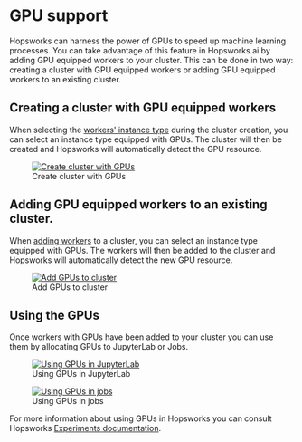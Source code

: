 # GPU support
Hopsworks can harness the power of GPUs to speed up machine learning processes. You can take advantage of this feature in Hopsworks.ai by adding GPU equipped workers to your cluster. This can be done in two way: creating a cluster with GPU equipped workers or adding GPU equipped workers to an existing cluster.

## Creating a cluster with GPU equipped workers
When selecting the [workers' instance type](aws/cluster_creation.md#step-2-setting-the-general-information) during the cluster creation, you can select an instance type equipped with GPUs. The cluster will then be created and Hopsworks will automatically detect the GPU resource.

<p align="center">
  <figure>
    <a  href="../../../assets/images/hopsworksai/create-gpu.png">
      <img src="../../../assets/images/hopsworksai/create-gpu.png" alt="Create cluster with GPUs">
    </a>
    <figcaption>Create cluster with GPUs</figcaption>
  </figure>
</p>

## Adding GPU equipped workers to an existing cluster.
When [adding workers](adding_removing_workers.md#adding-workers) to a cluster, you can select an instance type equipped with GPUs. The workers will then be added to the cluster and Hopsworks will automatically detect the new GPU resource.

<p align="center">
  <figure>
    <a  href="../../../assets/images/hopsworksai/add-gpu.png">
      <img src="../../../assets/images/hopsworksai/add-gpu.png" alt="Add GPUs to cluster">
    </a>
    <figcaption>Add GPUs to cluster</figcaption>
  </figure>
</p>

## Using the GPUs
Once workers with GPUs have been added to your cluster you can use them by allocating GPUs to JupyterLab or Jobs.

<p align="center">
  <figure>
    <a  href="../../../assets/images/hopsworksai/gpu-jupyter.png">
      <img src="../../../assets/images/hopsworksai/gpu-jupyter.png" alt="Using GPUs in JupyterLab">
    </a>
    <figcaption>Using GPUs in JupyterLab</figcaption>
  </figure>
</p>

<p align="center">
  <figure>
    <a  href="../../../assets/images/hopsworksai/gpu-jobs.png">
      <img src="../../../assets/images/hopsworksai/gpu-jobs.png" alt="Using GPUs in jobs">
    </a>
    <figcaption>Using GPUs in jobs</figcaption>
  </figure>
</p>

For more information about using GPUs in Hopsworks you can consult Hopsworks [Experiments documentation](https://hopsworks.readthedocs.io/en/stable/hopsml/experiment.html).